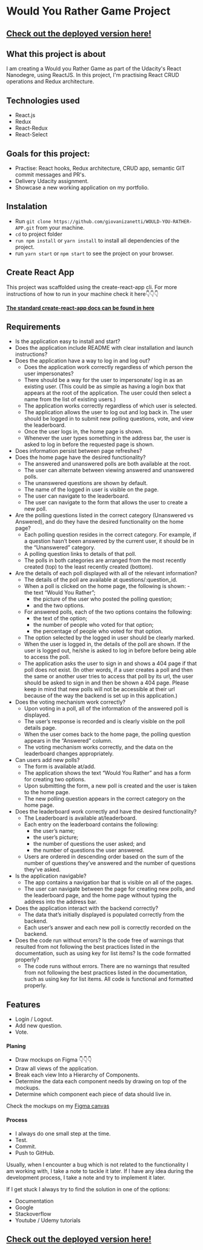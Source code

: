 # Would You Rather Game Project

## [Check out the deployed version here!](https://zanetti-would-you-rather-game.netlify.app/)

## What this project is about

I am creating a Would you Rather Game as part of the Udacity's React Nanodegre, using ReactJS. In this project, I'm practising React CRUD operations and Redux architecture.

## Technologies used

- React.js
- Redux
- React-Redux
- React-Select

## Goals for this project:

- Practise: React hooks, Redux architecture, CRUD app, semantic GIT commit messages and PR's.
- Delivery Udacity assignment.
- Showcase a new working application on my portfolio.

## Instalation

- Run `git clone https://github.com/giovanizanetti/WOULD-YOU-RATHER-APP.git` from your machine.
- `cd` to project folder
- `run npm install` or `yarn install` to install all dependencies of the project.
- run `yarn start` or `npm start` to see the project on your browser.

## Create React App

This project was scaffolded using the create-react-app cli. For more instructions of how to run in your machine check it here👇👇👇

**[The standard create-react-app docs can be found in here](./REACT_README.md)**

## Requirements

- Is the application easy to install and start?
- Does the application include README with clear installation and launch instructions?
- Does the application have a way to log in and log out?
  - Does the application work correctly regardless of which person the user impersonates?
  - There should be a way for the user to impersonate/ log in as an existing user. (This could be as simple as having a login box that appears at the root of the application. The user could then select a name from the list of existing users.)
  - The application works correctly regardless of which user is selected.
  - The application allows the user to log out and log back in. The user should be logged in to submit new polling questions, vote, and view the leaderboard.
  - Once the user logs in, the home page is shown.
  - Whenever the user types something in the address bar, the user is asked to log in before the requested page is shown.
- Does information persist between page refreshes?
- Does the home page have the desired functionality?
  - The answered and unanswered polls are both available at the root.
  - The user can alternate between viewing answered and unanswered polls.
  - The unanswered questions are shown by default.
  - The name of the logged in user is visible on the page.
  - The user can navigate to the leaderboard.
  - The user can navigate to the form that allows the user to create a new poll.
- Are the polling questions listed in the correct category (Unanswered vs Answered), and do they have the desired functionality on the home page?
  - Each polling question resides in the correct category. For example, if a question hasn’t been answered by the current user, it should be in the “Unanswered” category.
  - A polling question links to details of that poll.
  - The polls in both categories are arranged from the most recently created (top) to the least recently created (bottom).
- Are the details of each poll displayed with all of the relevant information?
  - The details of the poll are available at questions/:question_id.
  - When a poll is clicked on the home page, the following is shown:
    -the text “Would You Rather”;
    - the picture of the user who posted the polling question;
    - and the two options.
  - For answered polls, each of the two options contains the following:
    - the text of the option;
    - the number of people who voted for that option;
    - the percentage of people who voted for that option.
  - The option selected by the logged in user should be clearly marked.
  - When the user is logged in, the details of the poll are shown. If the user is logged out, he/she is asked to log in before before being able to access the poll.
  - The application asks the user to sign in and shows a 404 page if that poll does not exist. (In other words, if a user creates a poll and then the same or another user tries to access that poll by its url, the user should be asked to sign in and then be shown a 404 page. Please keep in mind that new polls will not be accessible at their url because of the way the backend is set up in this application.)
- Does the voting mechanism work correctly?
  - Upon voting in a poll, all of the information of the answered poll is displayed.
  - The user’s response is recorded and is clearly visible on the poll details page.
  - When the user comes back to the home page, the polling question appears in the “Answered” column.
  - The voting mechanism works correctly, and the data on the leaderboard changes appropriately.
- Can users add new polls?
  - The form is available at/add.
  - The application shows the text “Would You Rather” and has a form for creating two options.
  - Upon submitting the form, a new poll is created and the user is taken to the home page.
  - The new polling question appears in the correct category on the home page.
- Does the leaderboard work correctly and have the desired functionality?
  - The Leaderboard is available at/leaderboard.
  - Each entry on the leaderboard contains the following:
    - the user’s name;
    - the user’s picture;
    - the number of questions the user asked; and
    - the number of questions the user answered.
  - Users are ordered in descending order based on the sum of the number of questions they’ve answered and the number of questions they’ve asked.
- Is the application navigable?
  - The app contains a navigation bar that is visible on all of the pages.
  - The user can navigate between the page for creating new polls, and the leaderboard page, and the home page without typing the address into the address bar.
- Does the application interact with the backend correctly?
  - The data that’s initially displayed is populated correctly from the backend.
  - Each user’s answer and each new poll is correctly recorded on the backend.
- Does the code run without errors? Is the code free of warnings that resulted from not following the best practices listed in the documentation, such as using key for list items? Is the code formatted properly?
  - The code runs without errors. There are no warnings that resulted from not following the best practices listed in the documentation, such as using key for list items. All code is functional and formatted properly.


## Features

- Login / Logout.
- Add new question.
- Vote.

#### Planing

- Draw mockups on Figma 👇👇👇
- Draw all views of the application.
- Break each view Into a Hierarchy of Components.
- Determine the data each component needs by drawing on top of the mockups.
- Determine which component each piece of data should live in.

Check the mockups on my [Figma canvas](https://www.figma.com/file/80lXGPjuSORn8Olf70IeQw/Would-You-Rather-App?node-id=137%3A98)

#### Process

- I always do one small step at the time.
- Test.
- Commit.
- Push to GitHub.

Usually, when I encounter a bug which is not related to the functionality I am working with, I take a note to tackle it later.
If I have any idea during the development process, I take a note and try to implement it later.

If I get stuck I always try to find the solution in one of the options:

- Documentation
- Google
- Stackoverflow
- Youtube / Udemy tutorials

## [Check out the deployed version here!](https://zanetti-would-you-rather-game.netlify.app/)
